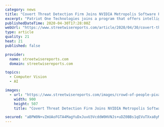 ```yaml
---
category: news
title: "Covert Threat Detection Firm Joins NVIDIA Metropolis Software Partner Program"
excerpt: "Patriot One Technologies joins a program that offers intelligent video analytics solutions for smart cities. Patriot One Technologies Inc. (PAT:TSX; PTOTF:OTCQX) announced in a news release it was certified as a NVIDIA Metropolis Software Partner."
publishedDateTime: 2020-04-30T17:28:00Z
webUrl: "https://www.streetwisereports.com/article/2020/04/30/covert-threat-detection-firm-to-join-nvidia-metropolis-software-partner-program.html"
type: article
quality: 21
heat: 21
published: false

provider:
  name: streetwisereports.com
  domain: streetwisereports.com

topics:
  - Computer Vision
  - AI

images:
  - url: "https://www.streetwisereports.com/images/crowd-of-people-pixabay-7-29-19-900.jpg"
    width: 900
    height: 507
    title: "Covert Threat Detection Firm Joins NVIDIA Metropolis Software Partner Program"

secured: "aBPW0N+vZmUAoFGTA4MagYuDxJuvU3VcddW0HVNJs+uDZ0BBs1qEVuTXxa8yMGSL3GBdwNBxIXFyXyjArhCUpfmlPil1LI0R0ZE1+Eu3LC8U4Tsft92Myu9npCzMNHxdWirb06w6XO+Czr4gX2mxKuo/oxUBkwDndMxqpTf/RqhgJ23DQm9KNfhPFbCCYvgQAbIgI7CbPtFsRHyb7lOEtwTRZf1EVOcvNIAhxfymeiRqt8AfKEQ2VGXmLdIxaA32J4nEyRYTJZ2TW/b43UlClvtiA8k5VGvjyM15xdiPvHqA65xDpInhf5gyLzF8I0l8;pMDppBx4kSnsPb/Dw/UNag=="
---
```


